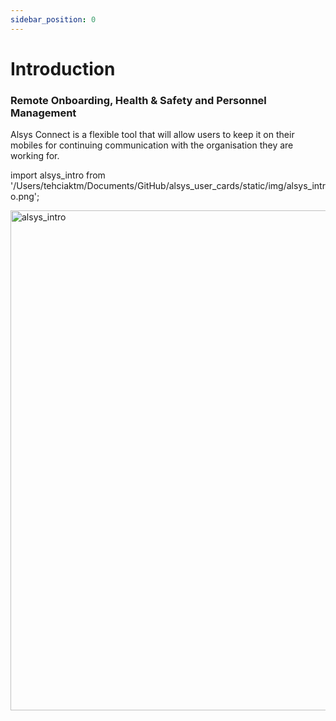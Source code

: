 ```yaml
---
sidebar_position: 0
---
```


# Introduction

<h3>Remote Onboarding, Health & Safety and Personnel Management</h3>

Alsys Connect is a flexible tool that will allow users to keep it on their mobiles for continuing communication with the organisation they are working for.

import alsys_intro from '/Users/tehciaktm/Documents/GitHub/alsys_user_cards/static/img/alsys_intro.png';

<img src={alsys_intro} alt="alsys_intro" width="800"/>

